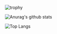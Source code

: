 ![trophy](https://github-profile-trophy.vercel.app/?username=Mokuichi147)

![Anurag's github stats](https://github-readme-stats.vercel.app/api?username=Mokuichi147&count_private=true&show_icons=true)

![Top Langs](https://github-readme-stats.vercel.app/api/top-langs/?username=Mokuichi147&layout=compact)
